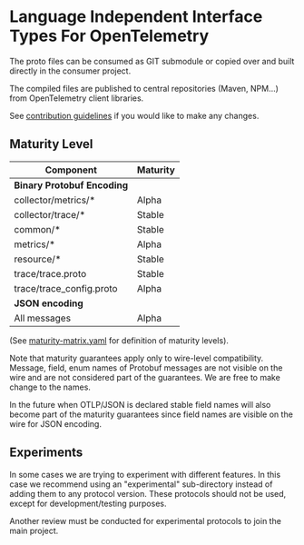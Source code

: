 # Language Independent Interface Types For OpenTelemetry

The proto files can be consumed as GIT submodule or copied over and built directly in the consumer project.

The compiled files are published to central repositories (Maven, NPM...) from OpenTelemetry client libraries.

See [contribution guidelines](CONTRIBUTING.md) if you would like to make any changes.

## Maturity Level

Component                            | Maturity |
-------------------------------------|----------|
**Binary Protobuf Encoding**         |          |
collector/metrics/*                  | Alpha    |
collector/trace/*                    | Stable   |
common/*                             | Stable   |
metrics/*                            | Alpha    |
resource/*                           | Stable   |
trace/trace.proto                    | Stable   |
trace/trace_config.proto             | Alpha    |
**JSON encoding**                    |          |
All messages                         | Alpha    |

(See [maturity-matrix.yaml](https://github.com/open-telemetry/community/blob/47813530864b9fe5a5146f466a58bd2bb94edc72/maturity-matrix.yaml#L57)
for definition of maturity levels).

Note that maturity guarantees apply only to wire-level compatibility. Message, field, enum
names of Protobuf messages are not visible on the wire and are not considered part of the
guarantees. We are free to make change to the names.

In the future when OTLP/JSON is declared stable field names will also become part of
the maturity guarantees since field names are visible on the wire for JSON encoding.

## Experiments

In some cases we are trying to experiment with different features. In this case
we recommend using an "experimental" sub-directory instead of adding them to any
protocol version. These protocols should not be used, except for
development/testing purposes.

Another review must be conducted for experimental protocols to join the main project.
